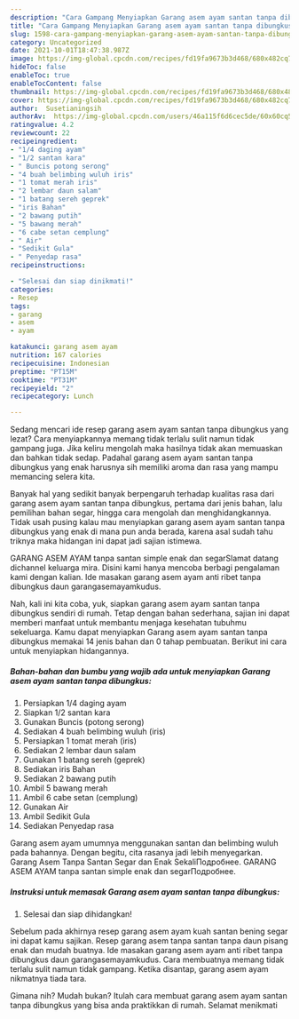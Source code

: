 ```yaml
---
description: "Cara Gampang Menyiapkan Garang asem ayam santan tanpa dibungkus, Menggugah Selera"
title: "Cara Gampang Menyiapkan Garang asem ayam santan tanpa dibungkus, Menggugah Selera"
slug: 1598-cara-gampang-menyiapkan-garang-asem-ayam-santan-tanpa-dibungkus-menggugah-selera
category: Uncategorized
date: 2021-10-01T18:47:38.987Z
image: https://img-global.cpcdn.com/recipes/fd19fa9673b3d468/680x482cq70/garang-asem-ayam-santan-tanpa-dibungkus-foto-resep-utama.jpg
hideToc: false
enableToc: true
enableTocContent: false
thumbnail: https://img-global.cpcdn.com/recipes/fd19fa9673b3d468/680x482cq70/garang-asem-ayam-santan-tanpa-dibungkus-foto-resep-utama.jpg
cover: https://img-global.cpcdn.com/recipes/fd19fa9673b3d468/680x482cq70/garang-asem-ayam-santan-tanpa-dibungkus-foto-resep-utama.jpg
author:  Susetianingsih
authorAv:  https://img-global.cpcdn.com/users/46a115f6d6cec5de/60x60cq50/avatar.jpg
ratingvalue: 4.2
reviewcount: 22
recipeingredient:
- "1/4 daging ayam"
- "1/2 santan kara"
- " Buncis potong serong"
- "4 buah belimbing wuluh iris"
- "1 tomat merah iris"
- "2 lembar daun salam"
- "1 batang sereh geprek"
- "iris Bahan"
- "2 bawang putih"
- "5 bawang merah"
- "6 cabe setan cemplung"
- " Air"
- "Sedikit Gula"
- " Penyedap rasa"
recipeinstructions:

- "Selesai dan siap dinikmati!"
categories:
- Resep
tags:
- garang
- asem
- ayam

katakunci: garang asem ayam 
nutrition: 167 calories
recipecuisine: Indonesian
preptime: "PT15M"
cooktime: "PT31M"
recipeyield: "2"
recipecategory: Lunch

---
```



Sedang mencari ide resep garang asem ayam santan tanpa dibungkus yang lezat? Cara menyiapkannya memang tidak terlalu sulit namun tidak gampang juga. Jika keliru mengolah maka hasilnya tidak akan memuaskan dan bahkan tidak sedap. Padahal garang asem ayam santan tanpa dibungkus yang enak harusnya sih memiliki aroma dan rasa yang mampu memancing selera kita.


Banyak hal yang sedikit banyak berpengaruh terhadap kualitas rasa dari garang asem ayam santan tanpa dibungkus, pertama dari jenis bahan, lalu pemilihan bahan segar, hingga cara mengolah dan menghidangkannya. Tidak usah pusing kalau mau menyiapkan garang asem ayam santan tanpa dibungkus yang enak di mana pun anda berada, karena asal sudah tahu triknya maka hidangan ini dapat jadi sajian istimewa.

GARANG ASEM AYAM tanpa santan simple enak dan segarSlamat datang dichannel keluarga mira. Disini kami hanya mencoba berbagi pengalaman kami dengan kalian. Ide masakan garang asem ayam anti ribet tanpa dibungkus daun garangasemayamkudus.


Nah, kali ini kita coba, yuk, siapkan garang asem ayam santan tanpa dibungkus sendiri di rumah. Tetap dengan bahan sederhana, sajian ini dapat memberi manfaat untuk membantu menjaga kesehatan tubuhmu sekeluarga. Kamu dapat menyiapkan Garang asem ayam santan tanpa dibungkus memakai 14 jenis bahan dan 0 tahap pembuatan. Berikut ini cara untuk menyiapkan hidangannya.

<!--inarticleads1-->

##### Bahan-bahan dan bumbu yang wajib ada untuk menyiapkan Garang asem ayam santan tanpa dibungkus:

1. Persiapkan 1/4 daging ayam
1. Siapkan 1/2 santan kara
1. Gunakan  Buncis (potong serong)
1. Sediakan 4 buah belimbing wuluh (iris)
1. Persiapkan 1 tomat merah (iris)
1. Sediakan 2 lembar daun salam
1. Gunakan 1 batang sereh (geprek)
1. Sediakan iris Bahan
1. Sediakan 2 bawang putih
1. Ambil 5 bawang merah
1. Ambil 6 cabe setan (cemplung)
1. Gunakan  Air
1. Ambil Sedikit Gula
1. Sediakan  Penyedap rasa


Garang asem ayam umumnya menggunakan santan dan belimbing wuluh pada bahannya. Dengan begitu, cita rasanya jadi lebih menyegarkan. Garang Asem Tanpa Santan Segar dan Enak SekaliПодробнее. GARANG ASEM AYAM tanpa santan simple enak dan segarПодробнее. 

<!--inarticleads2-->

##### Instruksi untuk memasak Garang asem ayam santan tanpa dibungkus:


1. Selesai dan siap dihidangkan!

Sebelum pada akhirnya resep garang asem ayam kuah santan bening segar ini dapat kamu sajikan. Resep garang asem tanpa santan tanpa daun pisang enak dan mudah buatnya. Ide masakan garang asem ayam anti ribet tanpa dibungkus daun garangasemayamkudus. Cara membuatnya memang tidak terlalu sulit namun tidak gampang. Ketika disantap, garang asem ayam nikmatnya tiada tara. 

Gimana nih? Mudah bukan? Itulah cara membuat garang asem ayam santan tanpa dibungkus yang bisa anda praktikkan di rumah. Selamat menikmati
